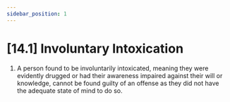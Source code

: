 ```yaml
---
sidebar_position: 1
---
```

# [14.1] Involuntary Intoxication

1. A person found to be involuntarily intoxicated, meaning they were evidently drugged or had their awareness impaired against their will or knowledge, cannot be found guilty of an offense as they did not have the adequate state of mind to do so.